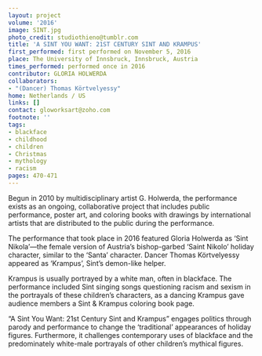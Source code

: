 ```yaml
---
layout: project
volume: '2016'
image: SINT.jpg
photo_credit: studiothieno@tumblr.com
title: 'A SINT YOU WANT: 21ST CENTURY SINT AND KRAMPUS'
first_performed: first performed on November 5, 2016
place: The University of Innsbruck, Innsbruck, Austria
times_performed: performed once in 2016
contributor: GLORIA HOLWERDA
collaborators:
- "(Dancer) Thomas Körtvelyessy"
home: Netherlands / US
links: []
contact: gloworksart@zoho.com
footnote: ''
tags:
- blackface
- childhood
- children
- Christmas
- mythology
- racism
pages: 470-471
---
```


Begun in 2010 by multidisciplinary artist G. Holwerda, the performance exists as an ongoing, collaborative project that includes public performance, poster art, and coloring books with drawings by international artists that are distributed to the public during the performance.

The performance that took place in 2016 featured Gloria Holwerda as ‘Sint Nikola’—the female version of Austria’s bishop-garbed ‘Saint Nikolo’ holiday character, similar to the ‘Santa’ character. Dancer Thomas Körtvelyessy appeared as ‘Krampus’, Sint’s demon-like helper.

Krampus is usually portrayed by a white man, often in blackface. The performance included Sint singing songs questioning racism and sexism in the portrayals of these children’s characters, as a dancing Krampus gave audience members a Sint & Krampus coloring book page.

“A Sint You Want: 21st Century Sint and Krampus” engages politics through parody and performance to change the ‘traditional’ appearances of holiday figures. Furthermore, it challenges contemporary uses of blackface and the predominately white-male portrayals of other children’s mythical figures.
